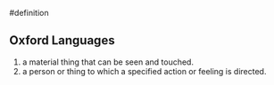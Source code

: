#definition 
## Oxford Languages
1. a material thing that can be seen and touched.
2. a person or thing to which a specified action or feeling is directed.

